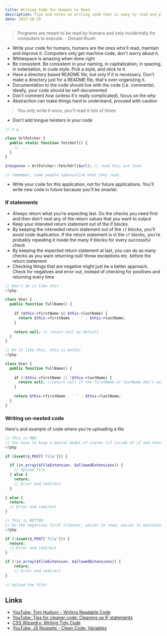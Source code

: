 ```yaml
---
title: Writing Code for Humans to Read
description: Tips and notes on writing code that is easy to read and pleasant to look at
date: 2017-10-20
---
```


> Programs are meant to be read by humans and only incidentally for computers to execute. - Donald Knuth

- Write your code for humans, humans are the ones who'll read, maintain and improve it. Computers only get machine code, don't worry about it.
- Whitespace is amazing when done right
- Be consistent. Be consistent in your naming, in capitalization, in spacing, in indentation, in code style. Pick a style, and stick to it.
- Have a directory based README file, but only if it is necessary. Don't make a directory just for a README file, that's over-organizing it.
- Documentation to the code should live with the code (i.e. comments). Ideally, your code  should be self-documented
- Don't comment *how* (unless it's really complicated), focus on the *why*
- Abstraction can make things hard to understand, proceed with caution 

> You only write it once, you'll read it lots of times

- Don't add tongue twisters in your code

```php
// e.g.

class UrlFetcher {
  public static function fetchUrl() {
    // ...
  }
}

$response = UrlFetcher::fetchUrl($url); // read this out loud. 

// remember, some people subvocalize what they read..
```
- Write your code for _this_ application, not for future applications. You'll write new code in future because you'll be smarter. 

### If statements
- Always return what you're expecting last. Do the checks you need first and then don't nest any of the return values that you want to output
- Keep your intended return statement out of the if blocks. 
- By keeping the inteneded return statement out of the `if` blocks, you'll avoid code duplication. If the return statement is in the `if` blocks, you're probably repeating it inside the many if blocks for every successful check
- By keeping the expected return statement at last, you can do as many checks as you want returning null/ throw exceptions etc. before the return statement
- Checking things that are negative might just be a better approach. Check for negatives and error out, instead of checking for positives and returning every time

```php
// Don't do it like this
<?php

class User {
  public function fullName() {
    
    if ($this->firstName && $this->lastName) {
      return $this->firstName . ' ' . $this->lastName;
    }
    
    return null; // return null by default
  }
}
```

```php
// Do it like this, this is better
<?php

class User {
  public function fullName() {
    
    if (!$this->firstName || !$this->lastName) {
      return null; //return null if the firstName or lastName don't exist
    }
    
    return $this->firstName . ' ' . $this->lastName;
  }
}
```

### Writing un-nested code
Here's and example of code where you're uploading a file

```php
// This is MEH
// You have to keep a mental model of states (if inside of if and then that else)
<?php

if (isset($_POST['file'])) {

  if (in_array($fileExtension, $allowedExtensions)) {
  	// Upload file
  } else {
    return;
    // Error and redirect
  }
  
} else {
  return; 
  // Error and redirect
}

```

```php
// This is BETTER 
// Do the negatives first (cleaner, easier to read, easier to maintain)
<?php

if (!isset($_POST['file'])) {
  return;
  // Error and redirect
}

if (!in_array($fileExtension, $allowedExtensions)) {
    return;
    // Error and redirect
} 
  
// Upload the file!

```

Links
---

- [YouTube: Tom Hudson - Writing Readable Code](https://www.youtube.com/watch?v=OVf0xP4BLq0)
- [YouTube: Tips for cleaner code: Cleaning up IF statements](https://www.youtube.com/watch?v=ldqDpmMkXgw&t=227s)
- [CSS Wizardry: Writing Tidy Code](https://csswizardry.com/2017/05/writing-tidy-code/)
- [YouTube: JS Nuggets - Clean Code: Variables](https://www.youtube.com/watch?v=gVjs8Qtr35I&t=61s)